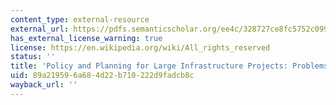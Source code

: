 ```yaml
---
content_type: external-resource
external_url: https://pdfs.semanticscholar.org/ee4c/328727ce8fc5752c099e9939d605bf82caa5.pdf
has_external_license_warning: true
license: https://en.wikipedia.org/wiki/All_rights_reserved
status: ''
title: 'Policy and Planning for Large Infrastructure Projects: Problems, Cures, Causes'
uid: 89a21959-6a68-4d22-b710-222d9fadcb8c
wayback_url: ''
---
```

